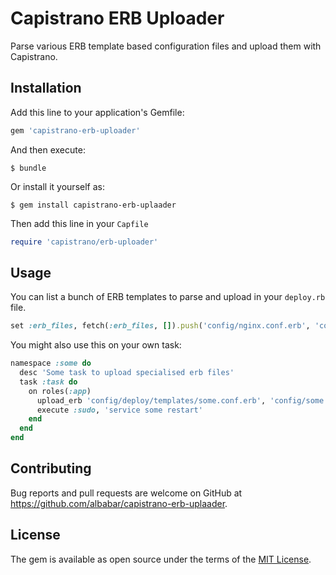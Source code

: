 # Capistrano ERB Uploader

Parse various ERB template based configuration files and upload them with Capistrano.

## Installation

Add this line to your application's Gemfile:

```ruby
gem 'capistrano-erb-uploader'
```

And then execute:

    $ bundle

Or install it yourself as:

    $ gem install capistrano-erb-uplaader

Then add this line in your `Capfile`

```ruby
require 'capistrano/erb-uploader'
```

## Usage

You can list a bunch of ERB templates to parse and upload in your `deploy.rb` file.

```ruby
set :erb_files, fetch(:erb_files, []).push('config/nginx.conf.erb', 'config/app.monit.erb')
```

You might also use this on your own task:

```ruby
namespace :some do
  desc 'Some task to upload specialised erb files'
  task :task do
    on roles(:app)
      upload_erb 'config/deploy/templates/some.conf.erb', 'config/some.conf'  
      execute :sudo, 'service some restart'
    end
  end
end
```

## Contributing

Bug reports and pull requests are welcome on GitHub at https://github.com/albabar/capistrano-erb-uplaader.

## License

The gem is available as open source under the terms of the [MIT License](http://opensource.org/licenses/MIT).

